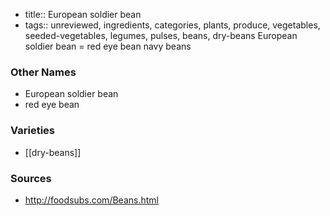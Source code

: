 - title:: European soldier bean
- tags:: unreviewed, ingredients, categories, plants, produce, vegetables, seeded-vegetables, legumes, pulses, beans, dry-beans
European soldier bean = red eye bean navy beans

### Other Names

* European soldier bean
* red eye bean

### Varieties

* [[dry-beans]]

### Sources
* http://foodsubs.com/Beans.html

